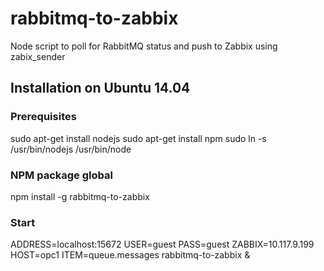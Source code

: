 # rabbitmq-to-zabbix
Node script to poll for RabbitMQ status and push to Zabbix using zabix_sender

## Installation on Ubuntu 14.04

### Prerequisites
sudo apt-get install nodejs
sudo apt-get install npm
sudo ln -s /usr/bin/nodejs /usr/bin/node

### NPM package global
npm install -g rabbitmq-to-zabbix

### Start
ADDRESS=localhost:15672 USER=guest PASS=guest ZABBIX=10.117.9.199 HOST=opc1 ITEM=queue.messages rabbitmq-to-zabbix &